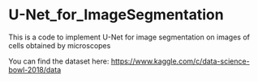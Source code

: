 # U-Net_for_ImageSegmentation
This is a code to implement U-Net for image segmentation on images of cells obtained by microscopes

You can find the dataset here:
https://www.kaggle.com/c/data-science-bowl-2018/data
